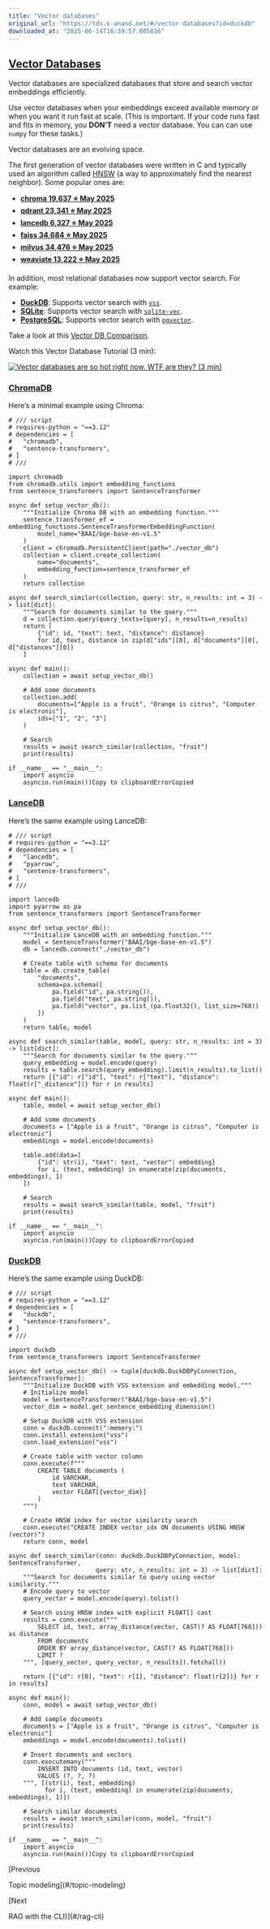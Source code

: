 ```yaml
---
title: "Vector databases"
original_url: "https://tds.s-anand.net/#/vector-databases?id=duckdb"
downloaded_at: "2025-06-14T16:39:57.805816"
---
```


[Vector Databases](#/vector-databases?id=vector-databases)
----------------------------------------------------------

Vector databases are specialized databases that store and search vector embeddings efficiently.

Use vector databases when your embeddings exceed available memory or when you want it run fast at scale. (This is important. If your code runs fast and fits in memory, you **DON’T** need a vector database. You can can use `numpy` for these tasks.)

Vector databases are an evolving space.

The first generation of vector databases were written in C and typically used an algorithm called [HNSW](https://en.wikipedia.org/wiki/Hierarchical_navigable_small_world) (a way to approximately find the nearest neighbor). Some popular ones are:

* **[chroma 19,637 ⭐ May 2025](https://github.com/chroma-core/chroma)**
* **[qdrant 23,341 ⭐ May 2025](https://github.com/qdrant/qdrant)**
* **[lancedb 6,327 ⭐ May 2025](https://github.com/lancedb/lancedb)**
* **[faiss 34,684 ⭐ May 2025](https://github.com/facebookresearch/faiss)**
* **[milvus 34,476 ⭐ May 2025](https://github.com/milvus-io/milvus)**
* **[weaviate 13,222 ⭐ May 2025](https://github.com/weaviate/weaviate)**

In addition, most relational databases now support vector search. For example:

* **[DuckDB](https://duckdb.org/)**: Supports vector search with [`vss`](https://duckdb.org/docs/extensions/vss.html).
* **[SQLite](https://www.sqlite.org/)**: Supports vector search with [`sqlite-vec`](https://github.com/asg017/sqlite-vec).
* **[PostgreSQL](https://www.postgresql.org/)**: Supports vector search with [`pgvector`](https://github.com/pgvector/pgvector).

Take a look at this [Vector DB Comparison](https://superlinked.com/vector-db-comparison).

Watch this Vector Database Tutorial (3 min):

[![Vector databases are so hot right now. WTF are they? (3 min)](https://i.ytimg.com/vi/klTvEwg3oJ4/sddefault.jpg)](https://youtu.be/klTvEwg3oJ4)

### [ChromaDB](#/vector-databases?id=chromadb)

Here’s a minimal example using Chroma:

```
# /// script
# requires-python = "==3.12"
# dependencies = [
#   "chromadb",
#   "sentence-transformers",
# ]
# ///

import chromadb
from chromadb.utils import embedding_functions
from sentence_transformers import SentenceTransformer

async def setup_vector_db():
    """Initialize Chroma DB with an embedding function."""
    sentence_transformer_ef = embedding_functions.SentenceTransformerEmbeddingFunction(
        model_name="BAAI/bge-base-en-v1.5"
    )
    client = chromadb.PersistentClient(path="./vector_db")
    collection = client.create_collection(
        name="documents",
        embedding_function=sentence_transformer_ef
    )
    return collection

async def search_similar(collection, query: str, n_results: int = 3) -> list[dict]:
    """Search for documents similar to the query."""
    d = collection.query(query_texts=[query], n_results=n_results)
    return [
        {"id": id, "text": text, "distance": distance}
        for id, text, distance in zip(d["ids"][0], d["documents"][0], d["distances"][0])
    ]

async def main():
    collection = await setup_vector_db()

    # Add some documents
    collection.add(
        documents=["Apple is a fruit", "Orange is citrus", "Computer is electronic"],
        ids=["1", "2", "3"]
    )

    # Search
    results = await search_similar(collection, "fruit")
    print(results)

if __name__ == "__main__":
    import asyncio
    asyncio.run(main())Copy to clipboardErrorCopied
```

### [LanceDB](#/vector-databases?id=lancedb)

Here’s the same example using LanceDB:

```
# /// script
# requires-python = "==3.12"
# dependencies = [
#   "lancedb",
#   "pyarrow",
#   "sentence-transformers",
# ]
# ///

import lancedb
import pyarrow as pa
from sentence_transformers import SentenceTransformer

async def setup_vector_db():
    """Initialize LanceDB with an embedding function."""
    model = SentenceTransformer("BAAI/bge-base-en-v1.5")
    db = lancedb.connect("./vector_db")

    # Create table with schema for documents
    table = db.create_table(
        "documents",
        schema=pa.schema([
            pa.field("id", pa.string()),
            pa.field("text", pa.string()),
            pa.field("vector", pa.list_(pa.float32(), list_size=768))
        ])
    )
    return table, model

async def search_similar(table, model, query: str, n_results: int = 3) -> list[dict]:
    """Search for documents similar to the query."""
    query_embedding = model.encode(query)
    results = table.search(query_embedding).limit(n_results).to_list()
    return [{"id": r["id"], "text": r["text"], "distance": float(r["_distance"])} for r in results]

async def main():
    table, model = await setup_vector_db()

    # Add some documents
    documents = ["Apple is a fruit", "Orange is citrus", "Computer is electronic"]
    embeddings = model.encode(documents)

    table.add(data=[
        {"id": str(i), "text": text, "vector": embedding}
        for i, (text, embedding) in enumerate(zip(documents, embeddings), 1)
    ])

    # Search
    results = await search_similar(table, model, "fruit")
    print(results)

if __name__ == "__main__":
    import asyncio
    asyncio.run(main())Copy to clipboardErrorCopied
```

### [DuckDB](#/vector-databases?id=duckdb)

Here’s the same example using DuckDB:

```
# /// script
# requires-python = "==3.12"
# dependencies = [
#   "duckdb",
#   "sentence-transformers",
# ]
# ///

import duckdb
from sentence_transformers import SentenceTransformer

async def setup_vector_db() -> tuple[duckdb.DuckDBPyConnection, SentenceTransformer]:
    """Initialize DuckDB with VSS extension and embedding model."""
    # Initialize model
    model = SentenceTransformer("BAAI/bge-base-en-v1.5")
    vector_dim = model.get_sentence_embedding_dimension()

    # Setup DuckDB with VSS extension
    conn = duckdb.connect(":memory:")
    conn.install_extension("vss")
    conn.load_extension("vss")

    # Create table with vector column
    conn.execute(f"""
        CREATE TABLE documents (
            id VARCHAR,
            text VARCHAR,
            vector FLOAT[{vector_dim}]
        )
    """)

    # Create HNSW index for vector similarity search
    conn.execute("CREATE INDEX vector_idx ON documents USING HNSW (vector)")
    return conn, model

async def search_similar(conn: duckdb.DuckDBPyConnection, model: SentenceTransformer,
                        query: str, n_results: int = 3) -> list[dict]:
    """Search for documents similar to query using vector similarity."""
    # Encode query to vector
    query_vector = model.encode(query).tolist()

    # Search using HNSW index with explicit FLOAT[] cast
    results = conn.execute("""
        SELECT id, text, array_distance(vector, CAST(? AS FLOAT[768])) as distance
        FROM documents
        ORDER BY array_distance(vector, CAST(? AS FLOAT[768]))
        LIMIT ?
    """, [query_vector, query_vector, n_results]).fetchall()

    return [{"id": r[0], "text": r[1], "distance": float(r[2])} for r in results]

async def main():
    conn, model = await setup_vector_db()

    # Add sample documents
    documents = ["Apple is a fruit", "Orange is citrus", "Computer is electronic"]
    embeddings = model.encode(documents).tolist()

    # Insert documents and vectors
    conn.executemany("""
        INSERT INTO documents (id, text, vector)
        VALUES (?, ?, ?)
    """, [(str(i), text, embedding)
          for i, (text, embedding) in enumerate(zip(documents, embeddings), 1)])

    # Search similar documents
    results = await search_similar(conn, model, "fruit")
    print(results)

if __name__ == "__main__":
    import asyncio
    asyncio.run(main())Copy to clipboardErrorCopied
```

[Previous

Topic modeling](#/topic-modeling)

[Next

RAG with the CLI)](#/rag-cli)